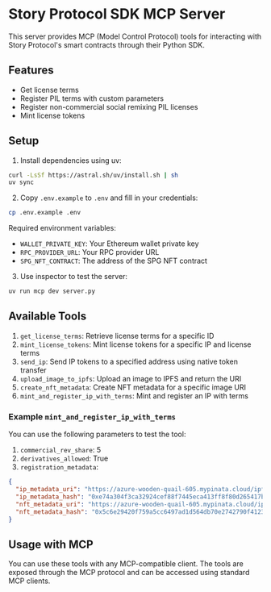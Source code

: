 # Story Protocol SDK MCP Server

This server provides MCP (Model Control Protocol) tools for interacting with Story Protocol's smart contracts through their Python SDK.

## Features

- Get license terms
- Register PIL terms with custom parameters
- Register non-commercial social remixing PIL licenses
- Mint license tokens

## Setup

1. Install dependencies using uv:

```bash
curl -LsSf https://astral.sh/uv/install.sh | sh
uv sync
```

2. Copy `.env.example` to `.env` and fill in your credentials:

```bash
cp .env.example .env
```

Required environment variables:

- `WALLET_PRIVATE_KEY`: Your Ethereum wallet private key
- `RPC_PROVIDER_URL`: Your RPC provider URL
- `SPG_NFT_CONTRACT`: The address of the SPG NFT contract

3. Use inspector to test the server:

```bash
uv run mcp dev server.py
```

## Available Tools

1. `get_license_terms`: Retrieve license terms for a specific ID
2. `mint_license_tokens`: Mint license tokens for a specific IP and license terms
3. `send_ip`: Send IP tokens to a specified address using native token transfer
4. `upload_image_to_ipfs`: Upload an image to IPFS and return the URI
5. `create_nft_metadata`: Create NFT metadata for a specific image URI
6. `mint_and_register_ip_with_terms`: Mint and register an IP with terms

### Example `mint_and_register_ip_with_terms`

You can use the following parameters to test the tool:

1. `commercial_rev_share`: 5
2. `derivatives_allowed`: True
3. `registration_metadata`:

```json
{
  "ip_metadata_uri": "https://azure-wooden-quail-605.mypinata.cloud/ipfs/QmcvC23URQPKSHYB9Xy5AFswy2SKqUYPRg7iYtL5ZqEi7b",
  "ip_metadata_hash": "0xe74a304f3ca32924cef88f7445eca413ff8f80d265417bfc93d6765bb26e4dec",
  "nft_metadata_uri": "https://azure-wooden-quail-605.mypinata.cloud/ipfs/QmegKQTYSeaNgKBncYTPWMJeykHVwDgsiFf493fkXBaWcb",
  "nft_metadata_hash": "0x5c6e29420f759a5cc6497ad1d564db70e2742790f4123225a093209ad55340d7"
}
```

## Usage with MCP

You can use these tools with any MCP-compatible client. The tools are exposed through the MCP protocol and can be accessed using standard MCP clients.
